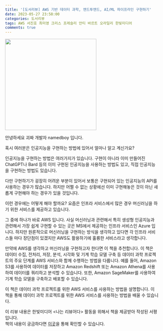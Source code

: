 ```yaml
---
title: '[도서리뷰] AWS 기반 데이터 과학, 엔드투엔드, AI/ML 파이프라인 구현하기'
date: 2023-05-27 23:58:00
categories: 도서리뷰
tags: AWS 서진호 최미영 크리스 프레슬리 안티 바르트 오라일리 한빛미디어
comments: true
---
```


<img src='https://firebasestorage.googleapis.com/v0/b/github-blog-39e5f.appspot.com/o/aws.png?alt=media&token=fd906b31-18c3-4f0d-9a9f-f029594aa2dc' width='300px'/>

안녕하세요 괴짜 개발자 namedboy 입니다.

혹시 여러분은 인공지능을 구현하는 방법에 있어서 얼마나 알고 계신가요?

인공지능을 구현하는 방법은 여러가지가 있습니다.
구현이 아니라 이미 만들어진 ChatGPT나 Bard 등의 이미 구현된 인공지능을 사용하는 방법도 있고, 직접 인공지능을 구현하는 방법도 있습니다.

다만 구현하기가 굉장히 어려운 부분이 있어서 보통은 구현되어 있는 인공지능의 API를 사용하는 경우가 많습니다.
하지만 어쩔 수 없는 상황에선 이미 구현해놓은 것이 아닌 새롭게 구현해야 하는 경우가 있을 것입니다.

이런 경우에는 어떻게 해야 할까요?
요즘은 인프라 서비스에서 많은 경우 머신러닝을 하기 위한 서비스를 제공하고 있습니다.

그 중에 하나가 바로 AWS 입니다.
사실 머신러닝과 관련해서 특히 생성형 인공지능과 관련해서 가장 쉽게 구현할 수 있는 곳은 MS에서 제공하는 인프라 서비스인 Azure 입니다.
하지만 원론적으로 머신러닝을 구현하는 방식을 생각하고 있다면 각 인프라 서비스들 마다 장단점이 있겠지만 AWS도 활용하기에 훌륭한 서비스라고 생각합니다.

만약에 AWS를 생각하고 머신러닝을 구현하고자 한다면 이 책을 추천합니다.
이 책은 데이터 수집, 전처리, 저장, 분석, 시각화 및 기계 학습 모델 구축 등 데이터 과학 프로젝트의 주요 단계를 AWS 서비스와 함께 수행하는 방법을 다룹니다. 예를 들어, Amazon S3를 사용하여 데이터를 저장하고 Amazon Redshift 또는 Amazon Athena를 사용하여 데이터를 쿼리하고 분석할 수 있습니다. 또한, Amazon SageMaker를 사용하여 기계 학습 모델을 구축하고 배포할 수 있습니다.

이 책은 데이터 과학 프로젝트를 위한 AWS 서비스를 사용하는 방법을 설명합니다. 이 책을 통해 데이터 과학 프로젝트를 위한 AWS 서비스를 사용하는 방법을 배울 수 있습니다.

이 리뷰 내용은 한빛미디어 &lt;나는 리뷰어다&gt; 활동을 위해서 책을 제공받아 작성된 서평입니다.  
책의 내용이 궁금하다면 [이곳](https://www.hanbit.co.kr/store/books/look.php?p_code=B6134249359)을 통해 확인할 수 있습니다.

